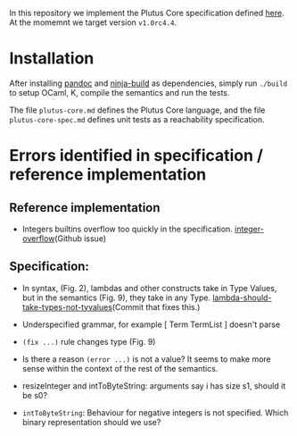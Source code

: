 In this repository we implement the Plutus Core specification defined [here][spec].
At the momemnt we target version `v1.0rc4.4`.

Installation
============

After installing [pandoc] and [ninja-build] as dependencies, simply run `./build`
to setup OCaml, K, compile the semantics and run the tests. 

The file `plutus-core.md` defines the Plutus Core language, and the file
`plutus-core-spec.md` defines unit tests as a reachability specification.

[spec]:        https://github.com/psygnisfive/Plutus-Core-Spec
[pandoc]:      https://pandoc.org
[ninja-build]: https://ninja-build.org

Errors identified in specification / reference implementation
=============================================================

Reference implementation
------------------------

- Integers builtins overflow too quickly in the specification. [integer-overflow](Github issue)

[integer-overflow]: https://github.com/input-output-hk/plutus-prototype/issues/96

Specification:
--------------

- In syntax, (Fig. 2), lambdas and other constructs take in Type Values, but in the semantics
  (Fig. 9), they take in any Type. [lambda-should-take-types-not-tyvalues](Commit that fixes this.)

- Underspecified grammar, for example [ Term TermList ] doesn't parse

- `(fix ...)` rule changes type (Fig. 9)

- Is there a reason `(error ...)` is not a value? It seems to make more sense within the context of the rest of the semantics.

- resizeInteger and intToByteString: arguments say i has size s1, should it be s0?

- `intToByteString`: Behaviour for negative integers is not specified. Which binary representation
  should we use?

[lambda-should-take-types-not-tyvalues]: https://github.com/psygnisfive/Plutus-Core-Spec/commit/1dcc2fdf330b685e39157ec8a159701b68952227


